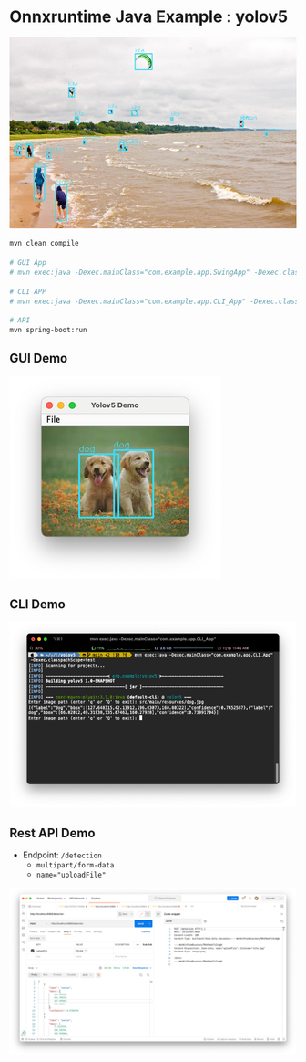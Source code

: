 # Onnxruntime Java Example : yolov5

![](assets/predictions.jpg)

```bash
mvn clean compile

# GUI App
# mvn exec:java -Dexec.mainClass="com.example.app.SwingApp" -Dexec.classpathScope=test

# CLI APP
# mvn exec:java -Dexec.mainClass="com.example.app.CLI_App" -Dexec.classpathScope=test

# API 
mvn spring-boot:run
```

## GUI Demo


![](assets/gui.png)

## CLI Demo

![](assets/cli.png)

## Rest API Demo

- Endpoint: `/detection`
  - `multipart/form-data`
  - `name="uploadFile"`

![](assets/api.png)